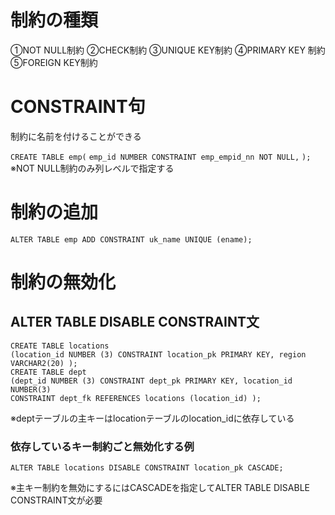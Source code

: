 # 制約の種類
①NOT NULL制約
②CHECK制約
③UNIQUE KEY制約
④PRIMARY KEY 制約
⑤FOREIGN KEY制約
# CONSTRAINT句
制約に名前を付けることができる

`CREATE TABLE emp(`
 `emp_id NUMBER CONSTRAINT emp_empid_nn NOT NULL,`
`);`
※NOT NULL制約のみ列レベルで指定する
# 制約の追加
`ALTER TABLE emp ADD CONSTRAINT uk_name UNIQUE (ename);`
# 制約の無効化
##  ALTER TABLE DISABLE CONSTRAINT文

`CREATE TABLE locations`  
`(location_id NUMBER (3) CONSTRAINT location_pk PRIMARY KEY, region VARCHAR2(20) );`  
`CREATE TABLE dept`  
`(dept_id NUMBER (3) CONSTRAINT dept_pk PRIMARY KEY, location_id NUMBER(3)`  
`CONSTRAINT dept_fk REFERENCES locations (location_id) );`

※deptテーブルの主キーはlocationテーブルのlocation_idに依存している
### 依存しているキー制約ごと無効化する例
`ALTER TABLE locations DISABLE CONSTRAINT location_pk CASCADE;`



※主キー制約を無効にするにはCASCADEを指定してALTER TABLE DISABLE CONSTRAINT文が必要 



